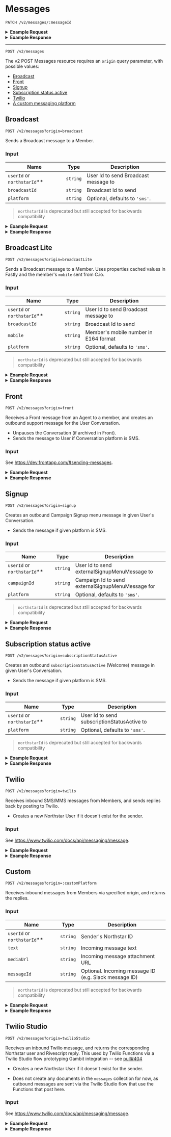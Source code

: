 
# Messages

```
PATCH /v2/messages/:messageId
```

<details>
<summary><strong>Example Request</strong></summary>

```
curl -X "PATCH" "http://localhost:5100/api/v2/messages/5abe56bc2fe4f00004389028" \
     -H 'Content-Type: application/json; charset=utf-8' \
     -u 'puppet:totallysecret' \
     -d $'{
  "metadata": {
    "delivery": {
      "deliveredAt": "2018-03-30T15:24:45.000Z"
    }
  }
}'
```

</details>

<details>
<summary><strong>Example Response</strong></summary>

204 No Content

</details>

---

```
POST /v2/messages
```

The v2 POST Messages resource requires an `origin` query parameter, with possible values:
* [Broadcast](#broadcast)
* [Front](#front)
* [Signup](#signup)
* [Subscription status active](#subscription-status-active)
* [Twilio](#twilio)
* [A custom messaging platform](#custom)

## Broadcast

```
POST /v2/messages?origin=broadcast
```

Sends a Broadcast message to a Member.

### Input

Name | Type | Description
--- | --- | ---
`userId` or `northstarId`** | `string` | User Id to send Broadcast message to
`broadcastId` | `string` | Broadcast Id to send
`platform` | `string` | Optional, defaults to `'sms'`.

> `northstarId` is deprecated but still accepted for backwards compatibility

<details>
<summary><strong>Example Request</strong></summary>

```
curl -X "POST" "http://localhost:5100/api/v2/messages?origin=broadcast" \
     -H 'Content-Type: application/json; charset=utf-8' \
     -u 'puppet:totallysecret' \
     -d $'{
  "northstarId": "5547be89429c64ec7e8b518d",
  "broadcastId": "4nwTwvXmfuuYAGYgusGyyW"
}'
```

</details>
<details>
<summary><strong>Example Response</strong></summary>

```
{
  "data": {
    "messages": [
      {
        "platformMessageId": "SM9f73c7a8d1fc444faeeec9964a270514",
        "_id": "5b7c9cea350595000404de44",
        "updatedAt": "2018-08-21T23:14:50.529Z",
        "createdAt": "2018-08-21T23:14:50.314Z",
        "text": "I don't want to wait, for our lives to be over",
        "direction": "outbound-api-send",
        "template": "autoReplyBroadcast",
        "conversationId": "5ac7a86b8c02c10004d92577",
        "campaignId": 8158,
        "topic": "61RPZx8atiGyeoeaqsckOE",
        "userId": "5547be89469c64ec7d8b518d",
        "broadcastId": "4nwTwvXmfuuYAGYgusGyyW",
        "__v": 0,
        "metadata": {
            "requestId": "e8cbf79d-6cd3-4028-b1aa-d8455c166d57",
            "delivery": {
                "totalSegments": 1,
                "queuedAt": "2018-08-21T23:14:50.000Z"
            }
        },
        "attachments": []
      }
    ]
  }
}
```

</details>

## Broadcast Lite

```
POST /v2/messages?origin=broadcastLite
```

Sends a Broadcast message to a Member. Uses properties cached values in Fastly and the member's `mobile` sent from C.io.

### Input

Name | Type | Description
--- | --- | ---
`userId` or `northstarId`** | `string` | User Id to send Broadcast message to
`broadcastId` | `string` | Broadcast Id to send
`mobile` | `string` | Member's mobile number in E164 format
`platform` | `string` | Optional, defaults to `'sms'`.

> `northstarId` is deprecated but still accepted for backwards compatibility

<details>
<summary><strong>Example Request</strong></summary>

```
curl -X "POST" "http://localhost:5100/api/v2/messages?origin=broadcastLite" \
     -H 'Content-Type: application/json; charset=utf-8' \
     -u 'puppet:totallysecret' \
     -d $'{
  "userId": "5547be89429c64ec7e8b518d",
  "broadcastId": "4nwTwvXmfuuYAGYgusGyyW",
  "mobile": "+15554443322"
}'
```

</details>
<details>
<summary><strong>Example Response</strong></summary>

```
{
  "data": {
    "messages": [
      {
        "platformMessageId": "SM9f73c7a8d1fc444faeeec9964a270514",
        "_id": "5b7c9cea350595000404de44",
        "updatedAt": "2018-08-21T23:14:50.529Z",
        "createdAt": "2018-08-21T23:14:50.314Z",
        "text": "I don't want to wait, for our lives to be over",
        "direction": "outbound-api-send",
        "template": "autoReplyBroadcast",
        "conversationId": "5ac7a86b8c02c10004d92577",
        "campaignId": 8158,
        "topic": "61RPZx8atiGyeoeaqsckOE",
        "userId": "5547be89469c64ec7d8b518d",
        "broadcastId": "4nwTwvXmfuuYAGYgusGyyW",
        "__v": 0,
        "metadata": {
            "requestId": "e8cbf79d-6cd3-4028-b1aa-d8455c166d57",
            "delivery": {
                "totalSegments": 1,
                "queuedAt": "2018-08-21T23:14:50.000Z"
            }
        },
        "attachments": []
      }
    ]
  }
}
```

</details>

## Front

```
POST /v2/messages?origin=front
```

Receives a Front message from an Agent to a member, and creates an outbound support message for the User Conversation.

* Unpauses the Conversation (if archived in Front).
* Sends the message to User if Conversation platform is SMS.

### Input

See https://dev.frontapp.com/#sending-messages.


<details>
<summary><strong>Example Request</strong></summary>

```
curl -X "POST" "http://localhost:5100/api/v2/messages?origin=front" \
     -H 'Content-Type: application/json; charset=utf-8' \
     -H 'X-Front-Signature: secretsauce' \
     -u 'puppet:totallysecret' \
     -d $'{
  "_links": {
    "self": "https://api2.frontapp.com/messages/msg_55c8c149",
    "related": {
      "conversation": "https://api2.frontapp.com/conversations/cnv_55c8c149",
      "message_replied_to": "https://api2.frontapp.com/messages/msg_1ab23cd4"
    }
  },
  "id": "msg_55c8c149",
  "type": "custom",
  "is_inbound": false,
  "created_at": 1453770984.123,
  "blurb": "Anything less than immortality is a...",
  "recipients": [
    {
      "handle": "calculon@momsbot.com",
      "role": "to",
      "_links": {
        "related": {
          "contact": "https://api2.frontapp.com/contacts/crd_55c8c149"
        }
      }
    },
    {
      "handle": "puppet@puppetsloth.com",
      "role": "from",
      "_links": {
        "related": {
          "contact": "https://api2.frontapp.com/contacts/crd_55c8c149"
        }
      }
    }
  ],
  "body": "Anything less than immortality is a complete waste of time.",
  "text": "Anything less than immortality is a complete waste of time.",
  "attachments": [],
  "metadata": {}
}'
```


</details>
<details>
<summary><strong>Example Response</strong></summary>

```
{
  "data": {
    "messages": [
      {
        "_id": "5a7b70f478225e00040c5f22",
        "updatedAt": "2018-02-07T21:34:44.382Z",
        "createdAt": "2018-02-07T21:34:44.382Z",
        "text": "Anything less than immortality is a complete waste of time.",
        "direction": "outbound-api-send",
        "template": "support",
        "conversationId": "59b0de57e9f1ae00126cd731",
        "campaignId": 2299,
        "agentId": "puppet@puppetsloth.com",
        "topic": "random",
        "broadcastId": null,
        "__v": 0,
        "metadata": {
          "requestId": "333d0a65-ee7a-4d62-b815-336495628bca"
        },
        "attachments": []
      }
    ]
  }
```

</details>


## Signup

```
POST /v2/messages?origin=signup
```

Creates an outbound Campaign Signup menu message in given User's Conversation.

* Sends the message if given platform is SMS.

### Input

Name | Type | Description
--- | --- | ---
`userId` or `northstarId`** | `string` | User Id to send externalSignupMenuMessage to
`campaignId` | `string` | Campaign Id to send externalSignupMenuMessage for
`platform` | `string` | Optional, defaults to `'sms'`.

> `northstarId` is deprecated but still accepted for backwards compatibility

<details>
<summary><strong>Example Request</strong></summary>

```
curl -X "POST" "http://localhost:5100/api/v2/messages?origin=signup" \
     -H 'Content-Type: application/json; charset=utf-8' \
     -u 'puppet:totallysecret' \
     -d $'{
  "northstarId": "5547be89429c64ec7e8b518d",
  "campaignId": "2299"
}'
```


</details>
<details>
<summary><strong>Example Response</strong></summary>

```
{
  "data": {
    "messages": [
      {
        "_id": "5a7b70f478225e00040c5f22",
        "updatedAt": "2018-02-07T21:34:44.382Z",
        "createdAt": "2018-02-07T21:34:44.382Z",
        "text": "Hey - this is Freddie from DoSomething. Thanks for joining Two Books Blue Books!\n\nIn some low-income neighborhoods, there is only one book for every 300 children.\n\nThe solution is simple: Host a Dr. Seuss book drive to benefit kids in family shelters.\n\nMake sure to take a photo of what you did! When you have Collected some Books, text START to share your photo.",
        "direction": "outbound-api-send",
        "template": "webStartPhotoPost",
        "conversationId": "59b0de57e9f1ae00126cd731",
        "campaignId": 2299,
        "topic": "campaign",
        "broadcastId": null,
        "__v": 0,
        "metadata": {
            "requestId": "333d0a65-ee7a-4d62-b815-336495628bca"
        },
        "attachments": []
      }
    ]
  }
```

</details>

## Subscription status active

```
POST /v2/messages?origin=subscriptionStatusActive
```

Creates an outbound `subscriptionStatusActive` (Welcome) message in given User's Conversation.

* Sends the message if given platform is SMS.

### Input

Name | Type | Description
--- | --- | ---
`userId` or `northstarId`** | `string` | User Id to send subscriptionStatusActive to
`platform` | `string` | Optional, defaults to `'sms'`.

> `northstarId` is deprecated but still accepted for backwards compatibility

<details>
<summary><strong>Example Request</strong></summary>

```
curl -X "POST" "http://localhost:5100/api/v2/messages?origin=subscriptionStatusActive" \
     -H 'Content-Type: application/json; charset=utf-8' \
     -u 'puppet:totallysecret' \
     -d $'{
		  "northstarId": "5547be89429c64ec7e8b518d"
		}'
```


</details>
<details>
<summary><strong>Example Response</strong></summary>

```
{
  "data": {
    "messages": [
      {
        "platformMessageId": "SM319d272df2254594ad436ad5cb533f00",
        "_id": "5b46418c6564fbf804b9a33b",
        "updatedAt": "2018-07-11T17:42:37.072Z",
        "createdAt": "2018-07-11T17:42:36.685Z",
        "text": "Hi I'm Freddie from DoSomething.org! Welcome to my weekly updates (up to 8msg/month). Things to know: Msg&DataRatesApply. Text HELP for help, text STOP to stop.",
        "direction": "outbound-api-send",
        "template": "subscriptionStatusActive",
        "conversationId": "5b45024f6564fbf804b9a339",
        "topic": "random",
        "userId": "5547be89429c64ec7e8b518d",
        "broadcastId": null,
        "__v": 0,
        "metadata": {
          "requestId": "e2aa69d1-9980-4882-94d2-03c89944a663",
          "delivery": {
            "totalSegments": 1,
            "queuedAt": "2018-07-11T17:42:37.000Z"
          }
        },
        "attachments": []
      }
    ]
  }
}
```

</details>


## Twilio

```
POST /v2/messages?origin=twilio
```

Receives inbound SMS/MMS messages from Members, and sends replies back by posting to Twilio.

* Creates a new Northstar User if it doesn't exist for the sender.


### Input

See https://www.twilio.com/docs/api/messaging/message.

<details>
<summary><strong>Example Request</strong></summary>

```
curl -X "POST" "http://localhost:5100/api/v2/messages?origin=twilio" \
     -H "Content-Type: application/json; charset=utf-8" \
     -u puppet:totallysecret \
     -d $'{
  "MessageSid": "MM09a8f657567f807443191c1e7exxxxxx",
  "MediaUrl0": "http://www.fillmurray.com/g/200/300",
  "From":  "+5555555555",
  "Body": "hi",
  "MediaContentType0": "image/png"
}'

```

</details>

<details>
<summary><strong>Example Response</strong></summary>

```
{
  "data": {
    "messages": {
      "inbound": [
        {
          "__v": 0,
          "updatedAt": "2017-08-31T19:21:47.556Z",
          "createdAt": "2017-08-31T19:21:47.556Z",
          "conversationId": "59a7203fc731160d31cfdad2",
          "campaignId": 2710,
          "topic": "campaign",
          "text": "menu",
          "direction": "inbound",
          "_id": "59a861cbf64c3e0902d956e7",
          "attachments": [
            {
              "contentType": "image/png",
              "url": "http://placekitten.com/g/800/600"
            }
          ]
        }
      ],
      "outbound": [
        {
          "__v": 0,
          "updatedAt": "2017-08-31T19:21:47.597Z",
          "createdAt": "2017-08-31T19:21:47.597Z",
          "conversationId": "59a7203fc731160d31cfdad2",
          "campaignId": 7656,
          "topic": "campaign_7656",
          "text": "Help us send letters of support to every mosque in the United States. \n\nWant to join Sincerely, Us?\n\nYes or No",
          "template": "askSignupMessage",
          "direction": "outbound-reply",
          "_id": "59a861cbf64c3e0902d956e8",
          "attachments": []
        }
      ]
    }
  }
}
```
</details>

## Custom

```
POST /v2/messages?origin=:customPlatform
```

Receives inbound messages from Members via specified origin, and returns the replies.

### Input

Name | Type | Description
--- | --- | ---
`userId` or `northstarId`** | `string` | Sender's Northstar ID
`text` | `string` | Incoming message text
`mediaUrl` | `string` | Incoming message attachment URL
`messageId` | `string` | Optional. Incoming message ID (e.g. Slack message ID)

> `northstarId` is deprecated but still accepted for backwards compatibility

<details>
<summary><strong>Example Request</strong></summary>

```
curl -X "POST" "http://localhost:5100/api/v2/messages?origin=gambit-slack" \
     -H 'Content-Type: application/json; charset=utf-8' \
     -u 'puppet:totallysecret' \
     -d $'{
  "northstarId": "5547be89429c64ec7e8b518d",
  "text": "menu"
}'
```
</details>

<details>
<summary><strong>Example Response</strong></summary>

```
{
  "data": {
    "messages": {
      "inbound": [
        {
          "__v": 0,
          "updatedAt": "2017-09-31T19:21:47.556Z",
          "createdAt": "2017-09-31T19:21:47.556Z",
          "conversationId": "59a7asd03fc731160d31cfdad2",
          "campaignId": 2710,
          "topic": "campaign",
          "text": "menu",
          "direction": "inbound",
          "_id": "59a861cbf64c3e0902d956e7",
          "attachments": [
            {
              "contentType": "image/png",
              "url": "http://placekitten.com/g/800/600"
            }
          ]
        }
      ],
      "outbound": [
        {
          "__v": 0,
          "updatedAt": "2017-09-31T19:21:47.597Z",
          "createdAt": "2017-09-31T19:21:47.597Z",
          "conversationId": "59a7asd03fc731160d31cfdad2",
          "campaignId": 7656,
          "topic": "campaign_7656",
          "text": "Help us send letters of support to every mosque in the United States. \n\nWant to join Sincerely, Us?\n\nYes or No",
          "template": "askSignupMessage",
          "direction": "outbound-reply",
          "_id": "59a861cbf64c3e0902d956e8",
          "attachments": []
        }
      ]
    }
  }
}
```
</details>

## Twilio Studio

```
POST /v2/messages?origin=twilioStudio
```
 
 Receives an inbound Twilio message, and returns the corresponding Northstar user and Rivescript reply. This used by Twilio Functions via a Twilio Studio flow prototyping Gambit integration -- see [pull#404](https://github.com/DoSomething/gambit-conversations/pull/404)

* Creates a new Northstar User if it doesn't exist for the sender.

* Does not create any documents in the `messages` collection for now, as outbound messages are sent via the Twilio Studio flow that use the Functions that post here.

### Input

See https://www.twilio.com/docs/api/messaging/message.

<details>
<summary><strong>Example Request</strong></summary>

```
curl -X "POST" "http://localhost:5100/api/v2/messages?origin=twilioStudio" \
     -H "Content-Type: application/json; charset=utf-8" \
     -u puppet:totallysecret \
     -d $'{
  "MessageSid": "MM09a8f657567f807443191c1e7exxxxxx",
  "MediaUrl0": "http://www.fillmurray.com/g/200/300",
  "From":  "+5555555555",
  "Body": "hi",
  "MediaContentType0": "image/png"
}'

```

</details>

<details>
<summary><strong>Example Response</strong></summary>

```
{
  "user": {
    "id": "5547be89469c64ec7d8b518d",
    ...
    "last_authenticated_at": "2018-09-07T20:01:28+00:00",
    "last_messaged_at": "2018-09-19T04:48:39+00:00",
    "updated_at": "2018-09-19T04:48:39+00:00",
    "created_at": "2013-01-23T02:47:30+00:00"
  },
  "reply": {
    "text": "Thanks for your interest in DoSomething Strategic's newsletter, 'Til Next Tuesday! Trust us, it's way less boring than the other ones you get. Text back your email to sign up now.",
    "match": "tmi",
    "topic": {
      "id": "tmi_level1",
      "type": "rivescript",
      "name": "tmi_level1"
    }
  }
}
```
</details>

